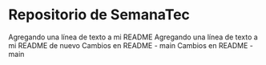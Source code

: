 # Repositorio de SemanaTec
Agregando una línea de texto a mi README
Agregando una línea de texto a mi README de nuevo
Cambios en README - main
Cambios en README - main
